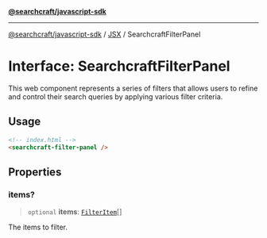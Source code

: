 [**@searchcraft/javascript-sdk**](/reference/sdk/js-vanilla/README.md)

***

[@searchcraft/javascript-sdk](/reference/sdk/js-vanilla/globals.md) / [JSX](/reference/sdk/js-vanilla/namespaces/JSX/README.md) / SearchcraftFilterPanel

# Interface: SearchcraftFilterPanel

This web component represents a series of filters that allows users to refine and control their search queries by applying various filter criteria.
## Usage
```html
<!-- index.html -->
<searchcraft-filter-panel />
```

## Properties

### items?

> `optional` **items**: [`FilterItem`](/reference/sdk/js-vanilla/interfaces/FilterItem.md)[]

The items to filter.
